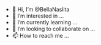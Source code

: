 - 👋 Hi, I’m @BellaNaslita
- 👀 I’m interested in ...
- 🌱 I’m currently learning ...
- 💞️ I’m looking to collaborate on ...
- 📫 How to reach me ...

<!---
BellaNaslita/BellaNaslita is a ✨ special ✨ repository because its `README.md` (this file) appears on your GitHub profile.
You can click the Preview link to take a look at your changes.
--->
